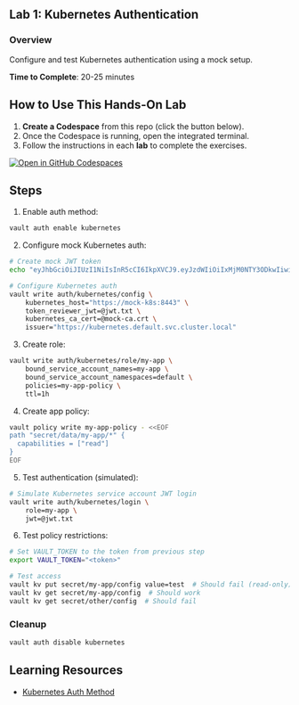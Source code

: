 ## Lab 1: Kubernetes Authentication

### Overview
Configure and test Kubernetes authentication using a mock setup.

**Time to Complete**: 20-25 minutes

## How to Use This Hands-On Lab

1. **Create a Codespace** from this repo (click the button below).  
2. Once the Codespace is running, open the integrated terminal.
3. Follow the instructions in each **lab** to complete the exercises.

[![Open in GitHub Codespaces](https://github.com/codespaces/badge.svg)](https://codespaces.new/btkrausen/vault-codespaces)

## Steps

1. Enable auth method:
```bash
vault auth enable kubernetes
```

2. Configure mock Kubernetes auth:
```bash
# Create mock JWT token
echo "eyJhbGciOiJIUzI1NiIsInR5cCI6IkpXVCJ9.eyJzdWIiOiIxMjM0NTY3ODkwIiwibmFtZSI6InRlc3Qtc2EiLCJpYXQiOjE1MTYyMzkwMjJ9.SflKxwRJSMeKKF2QT4fwpMeJf36POk6yJV_adQssw5c" > jwt.txt

# Configure Kubernetes auth
vault write auth/kubernetes/config \
    kubernetes_host="https://mock-k8s:8443" \
    token_reviewer_jwt=@jwt.txt \
    kubernetes_ca_cert=@mock-ca.crt \
    issuer="https://kubernetes.default.svc.cluster.local"
```

3. Create role:
```bash
vault write auth/kubernetes/role/my-app \
    bound_service_account_names=my-app \
    bound_service_account_namespaces=default \
    policies=my-app-policy \
    ttl=1h
```

4. Create app policy:
```bash
vault policy write my-app-policy - <<EOF
path "secret/data/my-app/*" {
  capabilities = ["read"]
}
EOF
```

5. Test authentication (simulated):
```bash
# Simulate Kubernetes service account JWT login
vault write auth/kubernetes/login \
    role=my-app \
    jwt=@jwt.txt
```

6. Test policy restrictions:
```bash
# Set VAULT_TOKEN to the token from previous step
export VAULT_TOKEN="<token>"

# Test access
vault kv put secret/my-app/config value=test  # Should fail (read-only)
vault kv get secret/my-app/config  # Should work
vault kv get secret/other/config  # Should fail
```

### Cleanup
```bash
vault auth disable kubernetes
```

## Learning Resources
- [Kubernetes Auth Method](https://developer.hashicorp.com/vault/docs/auth/kubernetes)